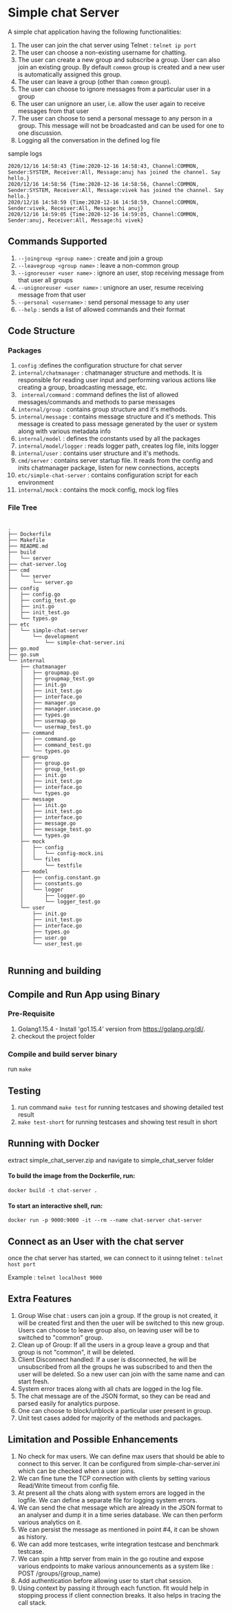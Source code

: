 # Simple chat Server

A simple chat application having the following functionalities:

1. The user can join the chat server using Telnet : `telnet ip port`
2. The user can choose a non-existing username for chatting.
3. The user can create a new group and subscribe a group. User can also join an existing group. By default `common` group is created and a new user is automatically assigned this group.
4. The user can leave a group (other than `common` group).
5. The user can choose to ignore messages from a particular user in a group
6. The user can unignore an user, i.e. allow the user again to receive messages from that user
7. The user can choose to send a personal message to any person in a group. This message will not be broadcasted and can be used for one to one discussion.
8. Logging all the conversation in the defined log file

sample logs 
```
2020/12/16 14:58:43 {Time:2020-12-16 14:58:43, Channel:COMMON, Sender:SYSTEM, Receiver:All, Message:anuj has joined the channel. Say hello.}
2020/12/16 14:58:56 {Time:2020-12-16 14:58:56, Channel:COMMON, Sender:SYSTEM, Receiver:All, Message:vivek has joined the channel. Say hello.}
2020/12/16 14:58:59 {Time:2020-12-16 14:58:59, Channel:COMMON, Sender:vivek, Receiver:All, Message:hi anuj}
2020/12/16 14:59:05 {Time:2020-12-16 14:59:05, Channel:COMMON, Sender:anuj, Receiver:All, Message:hi vivek}

```

## Commands Supported 

1. `--joingroup <group name>` : create and join a group 
2. `--leavegroup <group name>` : leave a non-common group
3. `--ignoreuser <user name>` : ignore an user, stop receiving message from that user all groups
4. `--unignoreuser <user name>` : unignore an user, resume  receiving message from that user
5. `--personal <username>` : send personal message to any user
6. `--help` : sends a list of allowed commands and their format

## Code Structure

### Packages
1. `config` :defines the configuration structure for chat server
2. `internal/chatmanager` : chatmanager structure and methods. It is responsible for reading user input and performing various actions like creating a group, broadcasting message, etc.
3. ` internal/command` : command defines the list of allowed messages/commands and methods to parse messages
4. `internal/group` : contains group structure and it's methods.
5. `internal/message` : contains message structure and it's methods. This message is created to pass message generated by the user or system along with various metadata info
6. `internal/model` : defines the constants used by all the packages
7. `internal/model/logger` : reads logger path, creates log file, inits logger 
8. `internal/user` : contains user structure and it's methods.
9. `cmd/server` : contains server startup file. It reads from the config and inits chatmanager package, listen for new connections, accepts 
10. `etc/simple-chat-server` : contains configuration script for each environment
11. `internal/mock` : contains the mock config, mock log files

### File Tree

```

.
├── Dockerfile
├── Makefile
├── README.md
├── build
│   └── server
├── chat-server.log
├── cmd
│   └── server
│       └── server.go
├── config
│   ├── config.go
│   ├── config_test.go
│   ├── init.go
│   ├── init_test.go
│   └── types.go
├── etc
│   └── simple-chat-server
│       └── development
│           └── simple-chat-server.ini
├── go.mod
├── go.sum
└── internal
    ├── chatmanager
    │   ├── groupmap.go
    │   ├── groupmap_test.go
    │   ├── init.go
    │   ├── init_test.go
    │   ├── interface.go
    │   ├── manager.go
    │   ├── manager.usecase.go
    │   ├── types.go
    │   ├── usermap.go
    │   └── usermap_test.go
    ├── command
    │   ├── command.go
    │   ├── command_test.go
    │   └── types.go
    ├── group
    │   ├── group.go
    │   ├── group_test.go
    │   ├── init.go
    │   ├── init_test.go
    │   ├── interface.go
    │   └── types.go
    ├── message
    │   ├── init.go
    │   ├── init_test.go
    │   ├── interface.go
    │   ├── message.go
    │   ├── message_test.go
    │   └── types.go
    ├── mock
    │   ├── config
    │   │   └── config-mock.ini
    │   └── files
    │       └── testfile
    ├── model
    │   ├── config.constant.go
    │   ├── constants.go
    │   └── logger
    │       ├── logger.go
    │       └── logger_test.go
    └── user
        ├── init.go
        ├── init_test.go
        ├── interface.go
        ├── types.go
        ├── user.go
        └── user_test.go


```

## Running and building

Compile and Run App using Binary
-----

### Pre-Requisite

1. Golang1.15.4 - Install 'go1.15.4' version from https://golang.org/dl/.
2. checkout the project folder

### Compile and build server binary
 run `make`

## Testing

1. run command `make test` for running testcases and showing detailed test result
2. `make test-short` for  running testcases and showing test result in short


## Running with Docker

extract simple_chat_server.zip and navigate to simple_chat_server folder 

#### To build the image from the Dockerfile, run:

`docker build -t chat-server .`

#### To start an interactive shell, run:

`docker run -p 9000:9000 -it --rm --name chat-server chat-server`


## Connect as an User with the chat server

once the chat server has started, we can connect to it usinng telnet :
`telnet host port`

Example : `telnet localhost 9000`


## Extra Features

1. Group Wise chat : users can join a group. If the group is not created, it will be created first and then the user will be switched to this new group. Users can choose to leave group also, on leaving user will be to switched to "common" group.
2. Clean up of Group: If all the users in a group leave a group and that group is not "common", it will be deleted.
3. Client Disconnect handled: If a user is disconnected, he will be unsubscribed from all the groups he was subscribed to and then the user will be deleted. So a new user can join with the same name and can start fresh.
4. System error traces along with all chats are logged in the log file.
5. The chat message are of the JSON format, so they can be read and parsed easily for analytics purpose.
6. One can choose to block/unblock a particular user present in group.
7. Unit test cases added for majority of the methods and packages.

## Limitation and Possible Enhancements

1. No check for max users. We can define max users that should be able to connect to this server. It can be configured from simple-char-server.ini which can be checked when a user joins.
2. We can fine tune the TCP connection with clients by setting various Read/Write timeout from config file.
3. At present all the chats along with system errors are logged in the logfile. We can define a separate file for logging system errors.
4. We can send the chat message which are already in the JSON format to an analyser and dump it in a time series database. We can then perform various analytics on it.
5. We can persist the message as mentioned in point #4, it can be shown as history.
6. We can add more testcases, write integration testcase and benchmark testcase.
7. We can spin a http server from main in the go routine and expose various endpoints to make various announcements as a system like : POST /groups/{group_name}
8. Add authentication before allowing user to start chat session.
9. Using context by passing it through each function. fIt would help in stopping process if client connection breaks. It also helps in tracing the call stack.


